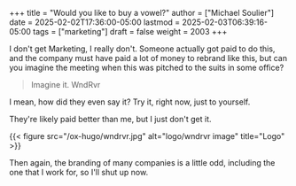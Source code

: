 +++
title = "Would you like to buy a vowel?"
author = ["Michael Soulier"]
date = 2025-02-02T17:36:00-05:00
lastmod = 2025-02-03T06:39:16-05:00
tags = ["marketing"]
draft = false
weight = 2003
+++

I don't get Marketing, I really don't. Someone actually got paid to do this, and the company must have paid a lot of money to rebrand like this, but can you imagine the meeting when this was pitched to the suits in some office?

> Imagine it. WndRvr

I mean, how did they even say it? Try it, right now, just to yourself.

They're likely paid better than me, but I just don't get it.

{{< figure src="/ox-hugo/wndrvr.jpg" alt="logo/wndrvr image" title="Logo" >}}

Then again, the branding of many companies is a little odd, including the one that I work for, so I'll shut up now.
